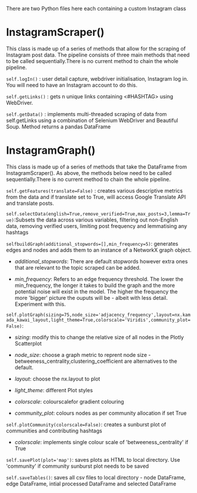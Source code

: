 There are two Python files here each containing a custom Instagram class

# InstagramScraper()

This class is made up of a series of methods that allow for the scraping of Instagram post data. The pipeline consists of three main methods that need to be called sequentially.There is no current method to chain the whole pipeline. 

`self.logIn()` : user detail capture, webdriver initialisation, Instagram log in. You will need to have an Instagram account to do this.

`self.getLinks()` : gets n unique links containing <#HASHTAG> using WebDriver. 

`self.getData()` : implements multi-threaded scraping of data from self.getLinks using a combination of Selenium WebDriver and Beautiful Soup. Method returns a pandas DataFrame

# InstagramGraph()

This class is made up of a series of methods that take the DataFrame from InstagramScraper(). As above, the methods below need to be called sequentially.There is no current method to chain the whole pipeline. 

`self.getFeatures(translate=False)` : creates various descriptive metrics from the data and if translate set to True, will access Google Translate API and translate posts. 

`self.selectData(english=True,remove_verified=True,max_posts=3,lemma=True)`:Subsets the data across various variables, filtering out non-English data, removing verified users, limiting post frequency and lemmatising any hashtags

`selfbuildGraph(additional_stopwords=[],min_frequency=5)`: generates edges and nodes and adds them to an instance of a NetworkX graph object. 

- *additional_stopwords*: There are default stopwords however extra ones that are relevant to the topic scraped can be added.

- *min_frequency*: Refers to an edge frequency threshold. The lower the min_frequency, the longer it takes to build the graph and the more potential noise will exist in the model. The higher the frequency the more 'bigger' picture the ouputs will be - albeit with less detail. Experiment with this.

`self.plotGraph(sizing=75,node_size='adjacency_frequency',layout=nx.kamada_kawai_layout,light_theme=True,colorscale='Viridis',community_plot=False)`:

- *sizing*: modify this to change the relative size of all nodes in the Plotly Scatterplot

- *node_size*: choose a graph metric to reprent node size - betweeness_centrality,clustering_coefficient are alternatives to the default.

- *layout*: choose the nx.layout to plot

- *light_theme*: different Plot styles

- *colorscale*: colourscalefor gradient colouring

- *community_plot*: colours nodes as per community allocation if set True

`self.plotCommunity(colorscale=False)`: creates a sunburst plot of communities and contributing hashtags

- *colorscale*: implements single colour scale of 'betweeness_centrality' if True

`self.savePlot(plot='map')`: saves plots as HTML to local directory. Use 'community' if community sunburst plot needs to be saved

`self.saveTables()`: saves all csv files to local directory - node DataFrame, edge DataFrame, intial processed DataFrame and selected DataFrame 
